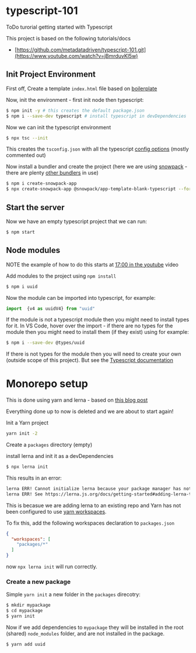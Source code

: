 # typescript-101
ToDo turorial getting started with Typescript

This project is based on the following tutorials/docs
- [https://github.com/metadatadriven/typescript-101.git](https://www.youtube.com/watch?v=jBmrduvKl5w)

## Init Project Environment

First off, Create a template `index.html` file based on [boilerplate](https://www.freecodecamp.org/news/html-starter-template-a-basic-html5-boilerplate-for-index-html/)

Now, init the environment - first init node then typescript:
```sh
$ npm init -y # this creates the default package.json
$ npm i --save-dev typescript # install typescript in devDependencies
```
Now we can init the typescript environment
```sh
$ npx tsc --init
```

This creates the `tsconfig.json` with all the typescript [config options](https://www.typescriptlang.org/docs/handbook/tsconfig-json.html) (mostly commented out)

Now install a bundler and create the project (here we are using [snowpack](https://www.snowpack.dev/) - there are plenty [other bundlers](https://byby.dev/web-bundlers) in use)

```sh
$ npm i create-snowpack-app
$ npx create-snowpack-app @snowpack/app-template-blank-typescript --force
```

## Start the server

Now we have an empty typescript project that we can run:
```sh
$ npm start
```

## Node modules

NOTE the example of how to do this starts at [17:00 in the youtube](https://youtu.be/jBmrduvKl5w?si=mlYExiBswTwBnOcy&t=1021) video

Add modules to the project using `npm install`
```sh
$ npm i uuid
```

Now the module can be imported into typescript, for example:
```typescript
import  {v4 as uuidV4} from "uuid"
```

If the module is not a typescript module then you might need to install types for it.
In VS Code, hover over the import - if there are no types for the module then you might need to install them (if they exist) using for example:

```sh
$ npm i --save-dev @types/uuid
```

If there is not types for the module then you will need to create your own (outside scope of this project). But see the [Typescript documentation](https://www.typescriptlang.org/docs/handbook/declaration-files/templates/module-d-ts.html)


# Monorepo setup

This is done using yarn and lerna - based on [this blog post](https://www.honeybadger.io/blog/monorepo-yarn-workspace-lerna/)

Everything done up to now is deleted and we are about to start again!

Init a Yarn project
```sh
yarn init -2
```

Create a `packages` directory (empty)


install lerna and init it as a devDependencies
```sh
$ npx lerna init
```

This results in an error:
```sh
lerna ERR! Cannot initialize lerna because your package manager has not been configured to use `workspaces`, and you have not explicitly specified any packages to operate on
lerna ERR! See https://lerna.js.org/docs/getting-started#adding-lerna-to-an-existing-repo for how to resolve this
```

This is becasue we are adding lerna to an existing repo and Yarn has not been configured to use [yarn workspaces](https://yarnpkg.com/features/workspaces).

To fix this, add the following workspaces declaration to `packages.json`

```json
{
  "workspaces": [
    "packages/*"
  ]
}
  ```

now `npx lerna init` will run correctly.

### Create a new package

Simple `yarn init` a new folder in the `packages` direcotry:
```sh
$ mkdir mypackage
$ cd mypackage
$ yarn init
```

Now if we add dependencies to `mypackage` they will be installed in the root (shared) `node_modules` folder, and are not installed in the package.

```sh
$ yarn add uuid
```